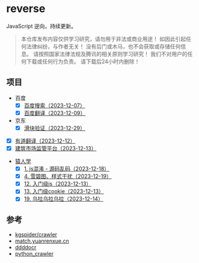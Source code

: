 # reverse

JavaScript 逆向，持续更新。

> 本仓库发布内容仅供学习研究，请勿用于非法或商业用途！ 如因此引起任何法律纠纷，与作者无关！ 没有后门或木马，也不会获取或存储任何信息。 请按照国家法律法规及腾讯的相关原则学习研究！ 我们不对用户的任何下载或任何行为负责。 请下载后24小时内删除！

## 项目

- 百度
  *	[x] [百度搜索（2023-12-07）](packages/reverse-pc-baidu/src/search.js)
  *	[x] [百度翻译（2023-12-09）](packages/reverse-pc-baidu/src/translator.js)
- 京东
  * [x] [滑块验证（2023-12-29）](packages/reverse-pc-jd/src/slider.js)
- [x] [有道翻译（2023-12-12）](packages/reverse-pc-youdao/src/translator.js)
- [x] [建筑市场监管平台（2023-12-13）](packages/reverse-pc-jzsc/src/index.js)
- [猿人学](https://match.yuanrenxue.cn/)
  * [x] [1. js混淆 - 源码乱码（2023-12-18）](packages/code-yuanrenxue/src/2020/1/index.js)
  * [x] [4. 雪碧图、样式干扰（2023-12-19）](packages/code-yuanrenxue/src/2020/4/index.js)
  * [x] [12. 入门级js（2023-12-13）](packages/code-yuanrenxue/src/2020/12/index.js)
  * [x] [13. 入门级cookie（2023-12-13）](packages/code-yuanrenxue/src/2020/13/index.js)
  * [x] [19. 乌拉乌拉乌拉（2023-12-14）](packages/code-yuanrenxue/src/2020/19/index.js)

## 参考

* [kgspider/crawler](https://github.com/kgspider/crawler)
* [match.yuanrenxue.cn](https://match.yuanrenxue.cn/list)
* [ddddocr](https://github.com/sml2h3/ddddocr)
* [python_crawler](https://github.com/LeanFly/python_crawler)
